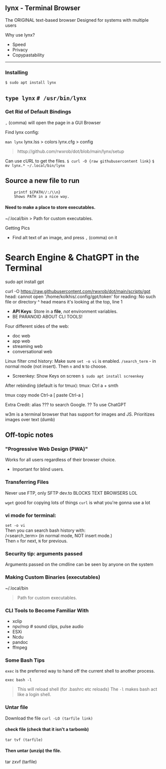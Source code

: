 
## lynx - Terminal Browser
The ORIGINAL text-based browser
Designed for systems with multiple users

Why use lynx? 
* Speed
* Privacy
* Copypastability

---

### Installing

`$ sudo apt install lynx`

`type lynx`
`# /usr/bin/lynx`
---

### Get Rid of Default Bindings

`,` (comma) will open the page in a GUI Browser

Find lynx config:

`man lynx`
lynx.lss > colors
lynx.cfg > config


> httsp://github.com/rwxrob/dot/blob/main/lynx/setup

Can use cURL to get the files.
    `$ curl -O {raw githubusercontent link}`
    `$ mv lynx.* ~/.local/bin/lynx`


## Source a new file to run
        printf ${PATH//:/\\n}
        Shows PATH in a nice way.

#### Need to make a place to store executables.

~/.local/bin 
    > Path for custom executables.


Getting Pics
- Find alt text of an image, and press `,` (comma) on it


# Search Engine & ChatGPT in the Terminal
sudo apt install gpt

curl -O https://raw.githubusercontent.com/rwxrob/dot/main/scripts/gpt
head: cannot open '/home/kolkhis/.config/gpt/token' for reading: No such file or directory
^ head means it's looking at the top, line 1

* **API Keys**: Store in a **file**, *not* environment variables.
* BE PARANOID ABOUT CLI TOOLS!

Four different sides of the web:
- doc web
- app web
- streaming web
- conversational web








Linux filter cmd history:
Make sure `set -o vi` is enabled.
`/search_term` - in normal mode (not insert). Then `n` and `N` to choose.

* Screenkey: Show Keys on screen
`$ sudo apt install screenkey`


After rebinding <leader> (default is <C-b> for tmux):
tmux: Ctrl a + smth


tmux 
copy mode
    Ctrl-a [
paste
    Ctrl-a ]


Extra Credit: alias ??? to search Google.
?? To use ChatGPT

w3m is a terminal browser that has support for images and JS.
Prioritizes images over text (dumb)


## Off-topic notes
### "Progressive Web Design (PWA)"  
Works for all users regardless of their browser choice.  
- Important for blind users.


### Transferring Files

Never use FTP, only SFTP
dev.to BLOCKS TEXT BROWSERS LOL


`wget` good for copying lots of things
`curl` is what you're gonna use a lot


### vi mode for terminal:  
`set -o vi`  
Then you can search bash history with:  
/<search_term> (in normal mode, NOT insert mode.)  
Then `n` for next, `N` for previous.  

### Security tip: arguments passed 

Arguments passed on the cmdline can be seen by anyone on the system


### Making Custom Binaries (executables)
~/.local/bin 
> Path for custom executables.


### CLI Tools to Become Familiar With
* xclip
* npv/nvp # sound clips, pulse audio
* ESXi
* Ncdu
* pandoc
* ffmpeg

### Some Bash Tips
`exec` is the preferred way to hand off the current shell to another process.  

`exec bash -l`
> This will reload shell (for .bashrc etc reloads)
> The `-l` makes bash act like a login shell.

### Untar file
Download the file
`curl -LO (tarfile link)` 
#### check file (check that it isn't a tarbomb)
`tar tvf (tarfile)`

#### Then untar (unzip) the file. 

tar zxvf (tarfile) 

